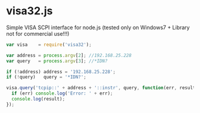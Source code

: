# visa32.js

Simple VISA SCPI interface for node.js (tested only on Windows7 + Library not for commercial use!!!)


```javascript
var visa    = require('visa32');

var address = process.argv[2]; //192.168.25.228
var query   = process.argv[3]; //*IDN?

if (!address) address = '192.168.25.228';
if (!query)   query = '*IDN?';

visa.query('tcpip::' + address + '::instr', query, function(err, result){
  if (err) console.log('Error: ' + err);
  console.log(result);
});
```
